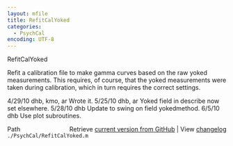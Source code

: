 ```yaml
---
layout: mfile
title: RefitCalYoked
categories:
  - PsychCal
encoding: UTF-8
---
```


RefitCalYoked

Refit a calibration file to make gamma curves based on the raw yoked measurements.
This requires, of course, that the yoked measurements were taken during calibration,
which in turn requires the correct settings.

4/29/10  dhb, kmo, ar  Wrote it.
5/25/10  dhb, ar       Yoked field in describe now set elsewhere.
5/28/10  dhb           Update to swing on field yokedmethod.
6/5/10   dhb           Use plot subroutines.


<div class="code_header" style="text-align:right;">
  <span style="float:left;">Path&nbsp;&nbsp;</span> <span class="counter">Retrieve <a href=
  "https://raw.github.com/Psychtoolbox-3/Psychtoolbox-3/beta/./PsychCal/RefitCalYoked.m">current version from GitHub</a> | View <a href=
  "https://github.com/Psychtoolbox-3/Psychtoolbox-3/commits/beta/./PsychCal/RefitCalYoked.m">changelog</a></span>
</div>
<div class="code">
  <code>./PsychCal/RefitCalYoked.m</code>
</div>
